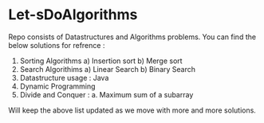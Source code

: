 # Let-sDoAlgorithms

Repo consists of Datastructures and Algorithms problems. You can find the below solutions for refrence :

1. Sorting Algorithms 
    a) Insertion sort 
    b) Merge sort
2. Search Algorithims
    a) Linear Search
    b) Binary Search
3. Datastructure usage : Java
4. Dynamic Programming 
5. Divide and Conquer : 
      a. Maximum sum of a subarray


Will keep the above list updated as we move with more and more solutions. 
